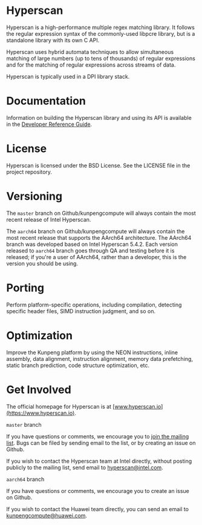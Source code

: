 # Hyperscan

Hyperscan is a high-performance multiple regex matching library. It follows the
regular expression syntax of the commonly-used libpcre library, but is a
standalone library with its own C API.

Hyperscan uses hybrid automata techniques to allow simultaneous matching of
large numbers (up to tens of thousands) of regular expressions and for the
matching of regular expressions across streams of data.

Hyperscan is typically used in a DPI library stack.

# Documentation

Information on building the Hyperscan library and using its API is available in
the [Developer Reference Guide](http://intel.github.io/hyperscan/dev-reference/).

# License

Hyperscan is licensed under the BSD License. See the LICENSE file in the
project repository.

# Versioning

The `master` branch on Github/kunpengcompute will always contain the most recent 
release of Intel Hyperscan. 

The `aarch64` branch on Github/kunpengcompute will always contain the most recent 
release that supports the AArch64 architecture. The AArch64 branch was developed
based on Intel Hyperscan 5.4.2. Each version released to `aarch64` branch goes through
QA and testing before it is released; if you're a user of AArch64, rather than a developer,
this is the version you should be using.

# Porting
Perform platform-specific operations, including compilation, 
detecting specific header files, SIMD instruction judgment, and so on.

# Optimization
Improve the Kunpeng platform by using the NEON instructions, inline assembly, 
data alignment, instruction alignment, memory data prefetching, static branch 
prediction, code structure optimization, etc.

# Get Involved

The official homepage for Hyperscan is at [www.hyperscan.io](https://www.hyperscan.io).

`master` branch

If you have questions or comments, we encourage you to [join the mailing
list](https://lists.01.org/mailman/listinfo/hyperscan). Bugs can be filed by
sending email to the list, or by creating an issue on Github.

If you wish to contact the Hyperscan team at Intel directly, without posting
publicly to the mailing list, send email to
[hyperscan@intel.com](mailto:hyperscan@intel.com).

`aarch64` branch

If you have questions or comments, we encourage you to create an issue on Github.

If you wish to contact the Huawei team directly, you can send an email to 
kunpengcompute@huawei.com.
